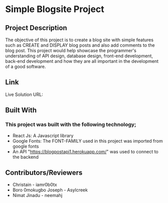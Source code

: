 # Simple Blogsite Project

## Project Description
The objective of this project is to create a blog site with simple features such as CREATE and DISPLAY blog posts and also add comments to the blog post. This project would help showcase the programmer's understanding of API design, database design, front-end development, back-end development and how they are all important in the development of a good software.

## Link
Live Solution URL: 

## Built With
### This project was built with the following technology;
 * React Js: A Javascript library
 * Google Fonts: The FONT-FAMILY used in this project was imported from google fonts
 * An API "https://blogpostapi1.herokuapp.com/" was used to connect to the backend

## Contributors/Reviewers
 * Christain - iamr0b0tx
 * Boro 0mokugbo Joseph - Asylcreek
 * Nimat Jinadu - neemahj



